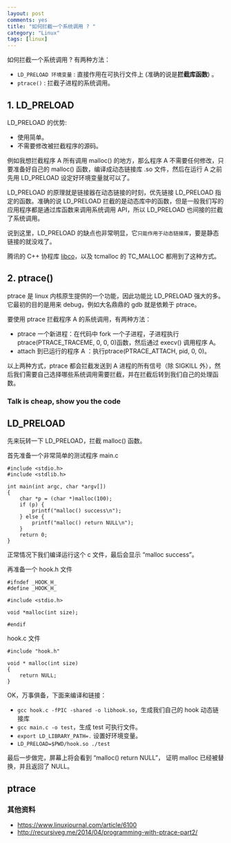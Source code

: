 ```yaml
---
layout: post
comments: yes
title: "如何拦截一个系统调用 ? "
category: "Linux"
tags: [linux]
---
```

如何拦截一个系统调用 ? 有两种方法：

- `LD_PRELOAD 环境变量` : 直接作用在可执行文件上 (准确的说是**拦截库函数**) 。
- `ptrace()` : 拦截子进程的系统调用。


## 1. LD_PRELOAD

LD_PRELOAD 的优势:

- 使用简单。
- 不需要修改被拦截程序的源码。

例如我想拦截程序 A 所有调用 malloc() 的地方，那么程序 A 不需要任何修改，只要准备好自己的 malloc() 函数，编译成动态链接库 .so 文件，然后在运行 A 之前先用 LD_PRELOAD 设定好环境变量就可以了。

LD_PRELOAD 的原理就是链接器在动态链接的时刻，优先链接 LD_PRELOAD 指定的函数。准确的说 LD_PRELOAD 拦截的是动态库中的函数，但是一般我们写的应用程序都是通过库函数来调用系统调用 API，所以 LD_PRELOAD 也间接的拦截了系统调用。

说到这里，LD_PRELOAD 的缺点也非常明显，它`只能作用于动态链接库`，要是静态链接的就没戏了。

腾讯的 C++ 协程库 [libco](https://github.com/Tencent/libco)，以及 tcmalloc 的 TC_MALLOC 都用到了这种方式。

## 2. ptrace()

ptrace 是 linux 内核原生提供的一个功能，因此功能比 LD_PRELOAD 强大的多。它最初的目的是用来 debug，例如大名鼎鼎的 gdb 就是依赖于 ptrace。

要使用 ptrace 拦截程序 A 的系统调用，有两种方法：

* ptrace 一个新进程：在代码中 fork 一个子进程，子进程执行 ptrace(PTRACE_TRACEME, 0, 0, 0)函数，然后通过 execv() 调用程序 A。
* attach 到已运行的程序 A ：执行ptrace(PTRACE_ATTACH, pid, 0, 0)。


以上两种方式，ptrace 都会拦截发送到 A 进程的所有信号（除 SIGKILL 外），然后我们需要自己选择哪些系统调用需要拦截，并在拦截后转到我们自己的处理函数。


### Talk is cheap, show you the code

## LD_PRELOAD

先来玩转一下 LD_PRELOAD，拦截 malloc() 函数。

首先准备一个非常简单的测试程序 main.c
```
#include <stdio.h>
#include <stdlib.h>

int main(int argc, char *argv[])
{
    char *p = (char *)malloc(100);
    if (p) {
        printf("malloc() success\n");
    } else {
        printf("malloc() return NULL\n");
    }
    return 0;
}
```

正常情况下我们编译运行这个 c 文件，最后会显示 “malloc success”。

再准备一个 hook.h 文件
```
#ifndef _HOOK_H_
#define _HOOK_H_

#include <stdio.h>

void *malloc(int size);

#endif
```
hook.c 文件

```
#include "hook.h"

void * malloc(int size)
{
    return NULL;
}
```

OK，万事俱备，下面来编译和链接：

* `gcc hook.c -fPIC -shared -o libhook.so`，生成我们自己的 hook 动态链接库
* `gcc main.c -o test`，生成 test 可执行文件。
* `export LD_LIBRARY_PATH=.` 设置好环境变量。
* `LD_PRELOAD=$PWD/hook.so ./test`

最后一步做完，屏幕上将会看到 “malloc() return NULL”， 证明 malloc 已经被替换，并且返回了 NULL。


## ptrace


### 其他资料
* https://www.linuxjournal.com/article/6100
* http://recursiveg.me/2014/04/programming-with-ptrace-part2/




